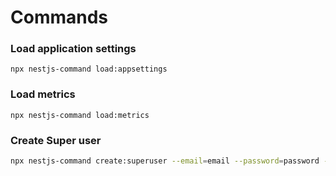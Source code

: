 # Commands

### Load application settings

```
npx nestjs-command load:appsettings
```

### Load metrics

```
npx nestjs-command load:metrics
```

### Create Super user

```sh
npx nestjs-command create:superuser --email=email --password=password --name=name
```
